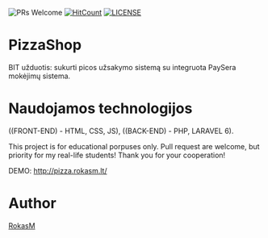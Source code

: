 
![PRs Welcome](https://img.shields.io/badge/PRs-welcome-brightgreen.svg)
[![HitCount](http://hits.dwyl.com/gerulisss/PizzaShop.svg)](http://hits.dwyl.com/gerulisss/PizzaShop)
[![LICENSE](https://img.shields.io/badge/license-MIT-blue.svg?style=flat-square)](https://github.com/gerulisss/PizzaShop/blob/master/License.md)

# PizzaShop
BIT užduotis: sukurti picos užsakymo sistemą su integruota PaySera mokėjimų sistema.

# Naudojamos technologijos
((FRONT-END) - HTML, CSS, JS), ((BACK-END) - PHP, LARAVEL 6).

This project is for educational porpuses only. Pull request are welcome, but priority for my real-life students! Thank you for your cooperation!

DEMO: http://pizza.rokasm.lt/

# Author

[RokasM](https://github.com/gerulisss)
